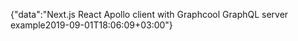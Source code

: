 {"data":"Next.js React Apollo client with Graphcool GraphQL server example2019-09-01T18:06:09+03:00"}
